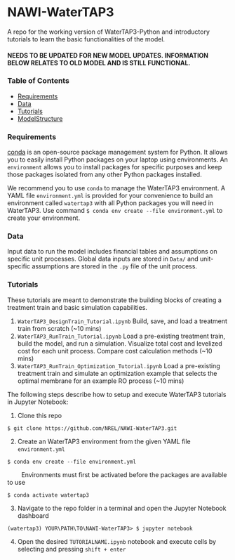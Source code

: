 # NAWI-WaterTAP3

A repo for the working version of WaterTAP3-Python and introductory tutorials to learn the basic functionalities of the model.

#### NEEDS TO BE UPDATED FOR NEW MODEL UPDATES. INFORMATION BELOW RELATES TO OLD MODEL AND IS STILL FUNCTIONAL.



### Table of Contents
- [Requirements](https://github.com/NREL/NAWI-WaterTAP3#requirements)
- [Data](https://github.com/NREL/NAWI-WaterTAP3#data)
- [Tutorials](https://github.com/NREL/NAWI-WaterTAP3#tutorials)
- [ModelStructure](https://github.com/NREL/NAWI-WaterTAP3#modelstructure)

### Requirements
[conda](https://docs.conda.io/en/latest/) is an open-source package management system for Python. It allows you to easily install Python packages on your laptop using environments. An `environment` allows you to install packages for specific purposes and keep those packages isolated from any other Python packages installed. 

We recommend you to use `conda` to manage the WaterTAP3 environment. A YAML file `environment.yml` is provided for your convenience to build an environment called `watertap3` with all Python packages you will need in WaterTAP3. Use command `$ conda env create --file environment.yml` to create your environment.

### Data
Input data to run the model includes financial tables and assumptions on specific unit processes. Global data inputs are stored in `Data/` and unit-specific
assumptions are stored in the `.py` file of the unit process.

### Tutorials
These tutorials are meant to demonstrate the building blocks of creating a treatment train and basic simulation capabilities.
1. `WaterTAP3_DesignTrain_Tutorial.ipynb` Build, save, and load a treatment train from scratch (~10 mins)
2. `WaterTAP3_RunTrain_Tutorial.ipynb` Load a pre-existing treatment train, build the model, and run a simulation. Visualize total cost and levelized cost for each unit process. Compare cost calculation methods (~10 mins)
3. `WaterTAP3_RunTrain_Optimization_Tutorial.ipynb` Load a pre-existing treatment train and simulate an optimization example that selects the optimal membrane for an example RO process (~10 mins)

The following steps describe how to setup and execute WaterTAP3 tutorials in Jupyter Notebook:
1. Clone this repo
```
$ git clone https://github.com/NREL/NAWI-WaterTAP3.git
```
2. Create an WaterTAP3 environment from the given YAML file `environment.yml` 
```
$ conda env create --file environment.yml
```
&emsp;&emsp; Environments must first be activated before the packages are available to use
```
$ conda activate watertap3
```
3. Navigate to the repo folder in a terminal and open the Jupyter Notebook dashboard
```
(watertap3) YOUR\PATH\TO\NAWI-WaterTAP3> $ jupyter notebook
```
4. Open the desired `TUTORIALNAME.ipynb` notebook and execute cells by selecting and pressing `shift + enter`
